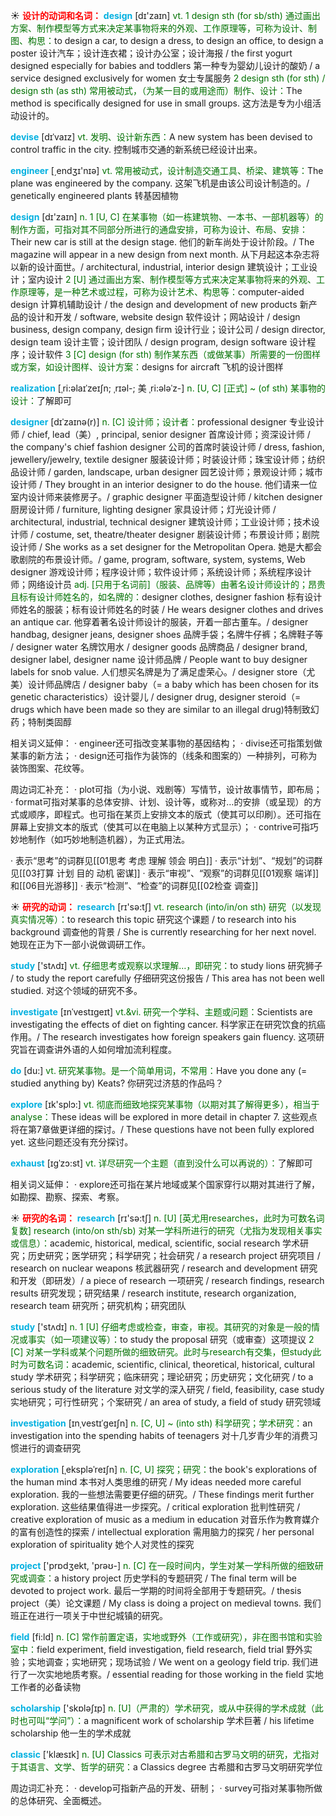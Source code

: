 ☀ <font color="red">**设计的动词和名词：**</font>
<font color="sky blue">**design**</font> [dɪ'zaɪn] 
<font color="rgb(227, 108, 9)">vt. 1 design sth (for sb/sth) 通过画出方案、制作模型等方式来决定某事物将来的外观、工作原理等，可称为设计、制图、构思：</font>to design a car, to design a dress, to design an office, to design a poster 设计汽车；设计连衣裙；设计办公室；设计海报 / the first yogurt designed especially for babies and toddlers 第一种专为婴幼儿设计的酸奶 / a service designed exclusively for women 女士专属服务 <font color="rgb(227, 108, 9)">2 design sth (for sth) / design sth (as sth) 常用被动式，（为某一目的或用途而）制作、设计：</font>The method is specifically designed for use in small groups. 这方法是专为小组活动设计的。

<font color="sky blue">**devise**</font> [dɪˈvaɪz]
<font color="rgb(227, 108, 9)">vt. 发明、设计新东西：</font>A new system has been devised to control traffic in the city. 控制城市交通的新系统已经设计出来。

<font color="sky blue">**engineer**</font> [͵endӡɪ'nɪə] 
<font color="rgb(227, 108, 9)">vt. 常用被动式，设计制造交通工具、桥梁、建筑等：</font>The plane was engineered by the company. 这架飞机是由该公司设计制造的。/ genetically engineered plants 转基因植物

<font color="sky blue">**design**</font> [dɪ'zaɪn] 
<font color="rgb(227, 108, 9)">n. 1 [U, C] 在某事物（如一栋建筑物、一本书、一部机器等）的制作方面，可指对其不同部分所进行的通盘安排，可称为设计、布局、安排：</font>Their new car is still at the design stage. 他们的新车尚处于设计阶段。/ The magazine will appear in a new design from next month. 从下月起这本杂志将以新的设计面世。/ architectural, industrial, interior design 建筑设计；工业设计；室内设计 <font color="rgb(227, 108, 9)">2 [U] 通过画出方案、制作模型等方式来决定某事物将来的外观、工作原理等，是一种艺术或过程，可称为设计艺术、构思等：</font>computer-aided design 计算机辅助设计 / the design and development of new products 新产品的设计和开发 / software, website design 软件设计；网站设计 / design business, design company, design firm 设计行业；设计公司 / design director, design team 设计主管；设计团队 / design program, design software 设计程序；设计软件 <font color="rgb(227, 108, 9)">3 [C] design (for sth) 制作某东西（或做某事）所需要的一份图样或方案，如设计图样、设计方案：</font>designs for aircraft 飞机的设计图样
           
<font color="sky blue">**realization**</font> [ˌri:əlaɪˈzeɪʃn; ˌrɪəl-; 美 ˌri:ələˈz-]
<font color="rgb(227, 108, 9)">n. [U, C] [正式] ~ (of sth) 某事物的设计：</font>了解即可
          
<font color="sky blue">**designer**</font> [dɪˈzaɪnə(r)]
<font color="rgb(227, 108, 9)">n. [C] 设计师；设计者：</font>professional designer 专业设计师 / chief, lead（美）, principal, senior designer 首席设计师；资深设计师 / the company's chief fashion designer 公司的首席时装设计师 / dress, fashion, jewellery/jewelry, textile designer 服装设计师；时装设计师；珠宝设计师；纺织品设计师 / garden, landscape, urban designer 园艺设计师；景观设计师；城市设计师 / They brought in an interior designer to do the house. 他们请来一位室内设计师来装修房子。/ graphic designer 平面造型设计师 / kitchen designer 厨房设计师 / furniture, lighting designer 家具设计师；灯光设计师 / architectural, industrial, technical designer 建筑设计师；工业设计师；技术设计师 / costume, set, theatre/theater designer 剧装设计师；布景设计师；剧院设计师 / She works as a set designer for the Metropolitan Opera. 她是大都会歌剧院的布景设计师。/ game, program, software, system, systems, Web designer 游戏设计师；程序设计师；软件设计师；系统设计师；系统程序设计师；网络设计员 <font color="rgb(227, 108, 9)">adj. [只用于名词前]（服装、品牌等）由著名设计师设计的；昂贵且标有设计师姓名的，如名牌的：</font>designer clothes, designer fashion 标有设计师姓名的服装；标有设计师姓名的时装 / He wears designer clothes and drives an antique car. 他穿着著名设计师设计的服装，开着一部古董车。/ designer handbag, designer jeans, designer shoes 品牌手袋；名牌牛仔裤；名牌鞋子等 / designer water 名牌饮用水 / designer goods 品牌商品 / designer brand, designer label, designer name 设计师品牌 / People want to buy designer labels for snob value. 人们想买名牌是为了满足虚荣心。/ designer store（尤美）设计师品牌店 / designer baby（= a baby which has been chosen for its genetic characteristics）设计婴儿 / designer drug, designer steroid（= drugs which have been made so they are similar to an illegal drug)特制致幻药；特制类固醇

相关词义延伸：
· engineer还可指改变某事物的基因结构；
· divise还可指策划做某事的新方法；
· design还可指作为装饰的（线条和图案的）一种排列，可称为装饰图案、花纹等。

周边词汇补充：
· plot可指（为小说、戏剧等）写情节，设计故事情节，即布局；
· format可指对某事的总体安排、计划、设计等，或称对…的安排（或呈现）的方式或顺序，即程式。也可指在某页上安排文本的版式（使其可以印刷）。还可指在屏幕上安排文本的版式（使其可以在电脑上以某种方式显示）；
· contrive可指巧妙地制作（如巧妙地制造机器），为正式用法。

· 表示“思考”的词群见[[01思考 考虑 理解 领会 明白]]
· 表示“计划”、“规划”的词群见[[03打算 计划 目的 动机 密谋]]
· 表示“审视”、“观察”的词群见[[01观察 端详]]和[[06目光游移]]
· 表示“检测”、“检查”的词群见[[02检查 调查]]

☀ <font color="red">**研究的动词：**</font>
<font color="sky blue">**research**</font> [rɪ'sə:tʃ] 
<font color="rgb(227, 108, 9)">vt. research (into/in/on sth) 研究（以发现真实情况等）：</font>to research this topic 研究这个课题 / to research into his background 调查他的背景 / She is currently researching for her next novel. 她现在正为下一部小说做调研工作。

<font color="sky blue">**study**</font> ['stʌdɪ] 
<font color="rgb(227, 108, 9)">vt. 仔细思考或观察以求理解…，即研究：</font>to study lions 研究狮子 / to study the report carefully 仔细研究这份报告 / This area has not been well studied. 对这个领域的研究不多。
           
<font color="sky blue">**investigate**</font> [ɪnˈvestɪgeɪt]
<font color="rgb(227, 108, 9)">vt.&vi. 研究一个学科、主题或问题：</font>Scientists are investigating the effects of diet on fighting cancer. 科学家正在研究饮食的抗癌作用。/ The research investigates how foreign speakers gain fluency. 这项研究旨在调查讲外语的人如何增加流利程度。

<font color="sky blue">**do**</font> [du:] 
<font color="rgb(227, 108, 9)">vt. 研究某事物。是一个简单用词，不常用：</font>Have you done any (= studied anything by) Keats? 你研究过济慈的作品吗？

<font color="sky blue">**explore**</font> [ɪk'splɔ:] 
<font color="rgb(227, 108, 9)">vt. 彻底而细致地探究某事物（以期对其了解得更多），相当于analyse：</font>These ideas will be explored in more detail in chapter 7. 这些观点将在第7章做更详细的探讨。/ These questions have not been fully explored yet. 这些问题还没有充分探讨。
           
<font color="sky blue">**exhaust**</font> [ɪgˈzɔ:st]
<font color="rgb(227, 108, 9)">vt. 详尽研究一个主题（直到没什么可以再说的）：</font>了解即可

相关词义延伸：
· explore还可指在某片地域或某个国家穿行以期对其进行了解，如勘探、勘察、探索、考察。

☀ <font color="red">**研究的名词：**</font>
<font color="sky blue">**research**</font> [rɪ'sə:tʃ] 
<font color="rgb(227, 108, 9)">n. [U] [英尤用researches，此时为可数名词复数] research (into/on sth/sb) 对某一学科所进行的研究（尤指为发现相关事实或信息）：</font>academic, historical, medical, scientific, social research 学术研究；历史研究；医学研究；科学研究；社会研究 / a research project 研究项目 / research on nuclear weapons 核武器研究 / research and development 研究和开发（即研发）/ a piece of research 一项研究 / research findings, research results 研究发现；研究结果 / research institute, research organization, research team 研究所；研究机构；研究团队

<font color="sky blue">**study**</font> ['stʌdɪ] 
<font color="rgb(227, 108, 9)">n. 1 [U] 仔细考虑或检查，审查，审视。其研究的对象是一般的情况或事实（如一项建议等）：</font>to study the proposal 研究（或审查）这项提议 <font color="rgb(227, 108, 9)">2 [C] 对某一学科或某个问题所做的细致研究。此时与research有交集，但study此时为可数名词：</font>academic, scientific, clinical, theoretical, historical, cultural study 学术研究；科学研究；临床研究；理论研究；历史研究；文化研究 / to a serious study of the literature 对文学的深入研究 / field, feasibility, case study 实地研究；可行性研究；个案研究 / an area of study, a field of study 研究领域
        
<font color="sky blue">**investigation**</font> [ɪnˌvestɪˈgeɪʃn]
<font color="rgb(227, 108, 9)">n. [C, U] ~ (into sth) 科学研究；学术研究：</font>an investigation into the spending habits of teenagers 对十几岁青少年的消费习惯进行的调查研究

<font color="sky blue">**exploration**</font> [ˌekspləˈreɪʃn]
<font color="rgb(227, 108, 9)">n. [C, U] 探究；研究：</font>the book's explorations of the human mind 本书对人类思维的研究 / My ideas needed more careful exploration. 我的一些想法需要更仔细的研究。/ These findings merit further exploration. 这些结果值得进一步探究。/ critical exploration 批判性研究 / creative exploration of music as a medium in education 对音乐作为教育媒介的富有创造性的探索 / intellectual exploration 需用脑力的探究 / her personal exploration of spirituality 她个人对灵性的探究

<font color="sky blue">**project**</font> ['prɒdʒekt, 'prəʊ-] 
<font color="rgb(227, 108, 9)">n. [C] 在一段时间内，学生对某一学科所做的细致研究或调查：</font>a history project 历史学科的专题研究 / The final term will be devoted to project work. 最后一学期的时间将全部用于专题研究。/ thesis project（美）论文课题 / My class is doing a project on medieval towns. 我们班正在进行一项关于中世纪城镇的研究。

<font color="sky blue">**field**</font> [fi:ld] 
<font color="rgb(227, 108, 9)">n. [C] 常作前置定语，实地或野外（工作或研究），非在图书馆和实验室中：</font>field experiment, field investigation, field research, field trial 野外实验；实地调查；实地研究；现场试验 / We went on a geology field trip. 我们进行了一次实地地质考察。/ essential reading for those working in the field 实地工作者的必备读物

<font color="sky blue">**scholarship**</font> ['skɒləʃɪp] 
<font color="rgb(227, 108, 9)">n. [U]（严肃的）学术研究，或从中获得的学术成就（此时也可叫“学问”）：</font>a magnificent work of scholarship 学术巨著 / his lifetime scholarship 他一生的学术成就

<font color="sky blue">**classic**</font> ['klæsɪk] 
<font color="rgb(227, 108, 9)">n. [U] Classics 可表示对古希腊和古罗马文明的研究，尤指对于其语言、文学、哲学的研究：</font>a Classics degree 古希腊和古罗马文明研究学位

周边词汇补充：
· develop可指新产品的开发、研制；
· survey可指对某事物所做的总体研究、全面概述。
